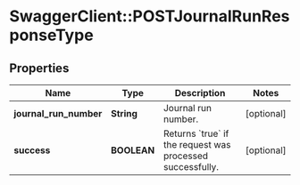 # SwaggerClient::POSTJournalRunResponseType

## Properties
Name | Type | Description | Notes
------------ | ------------- | ------------- | -------------
**journal_run_number** | **String** | Journal run number.  | [optional] 
**success** | **BOOLEAN** | Returns &#x60;true&#x60; if the request was processed successfully.  | [optional] 


